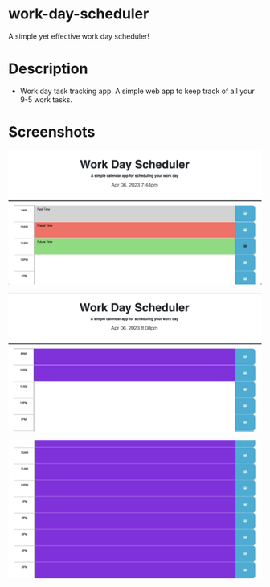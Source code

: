 # work-day-scheduler

A simple yet effective work day scheduler!

# Description

- Work day task tracking app. A simple web app to keep track of all your 9-5 work tasks.

# Screenshots

![Screen shot showing web app during 9-5 work hours](./Assets/screenshots/screenshot-1.png)

![Screen shot showing web app after 9-5 work hours](./Assets/screenshots/screenshot-3.png)

![Screen shot showing web app again after 9-5 work hours](./Assets/screenshots/screenshot-2.png)
